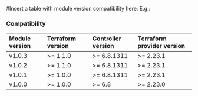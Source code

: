 #Insert a table with module version compatibility here. E.g.:

### Compatibility
Module version | Terraform version | Controller version | Terraform provider version
:--- | :--- | :--- | :---
v1.0.3 | >= 1.1.0 | >= 6.8.1311 | >= 2.23.1
v1.0.2 | >= 1.1.0 | >= 6.8.1311 | >= 2.23.1
v1.0.1 | >= 1.0.0 | >= 6.8.1311 | >= 2.23.1
v1.0.0 | >= 1.0.0 | >= 6.8 | >= 2.23.0
